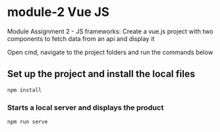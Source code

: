 # module-2 Vue JS

Module Assignment 2 - JS frameworks:
Create a vue.js project with two components to fetch data from an api and display it

Open cmd, navigate to the project folders and run the commands below
## Set up the project and install the local files 
```
npm install
```

### Starts a local server and displays the product
```
npm run serve
```
